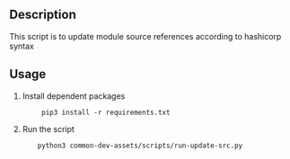 ## Description

This script is to update module source references according to hashicorp syntax

## Usage

1. Install dependent packages
```
        pip3 install -r requirements.txt
```

2. Run the script
```
       python3 common-dev-assets/scripts/run-update-src.py
```

